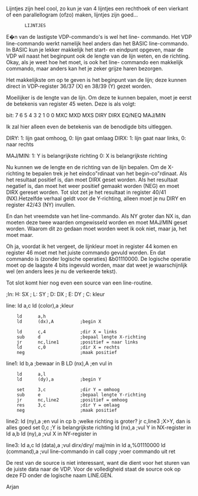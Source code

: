 Lijntjes zijn heel cool, zo kun je van 4 lijntjes een rechthoek of een vierkant of een parallellogram (ofzo) maken, lijntjes zijn goed...

           LIJNTJES


 E�n van de lastigste VDP-commando's is wel het line-
 commando. Het VDP line-commando werkt namelijk heel anders
 dan het BASIC line-commando. In BASIC kun je lekker
 makkelijk het start- en eindpunt opgeven, maar de VDP wil
 naast het beginpunt ook de lengte van de lijn weten, en de
 richting. Okay, als je weet hoe het moet, is ook het line-
 commando een makkelijk commando, maar anders kan het je
 zeker grijze haren bezorgen.

 Het makkelijkste om op te geven is het beginpunt van de
 lijn; deze kunnen direct in VDP-register 36/37 (X) en 38/39
 (Y) gezet worden.

 Moeilijker is de lengte van de lijn. Om deze te kunnen
 bepalen, moet je eerst de betekenis van register 45 weten.
 Deze is als volgt:

 bit:   7   6    5    4    3    2     1       0
        0  MXC  MXD  MXS  DIRY DIRX EQ/NEQ MAJ/MIN

 Ik zal hier alleen even de betekenis van de benodigde bits
 uitleggen.

 DIRY:  1: lijn gaat omhoog, 0: lijn gaat omlaag
 DIRX:  1: lijn gaat naar links, 0: naar rechts

 MAJ/MIN: 1: Y is belangrijkste richting
          0: X is belangrijkste richting

 Nu kunnen we de lengte en de richting van de lijn bepalen.
 Om de X-richting te bepalen trek je het eindco"rdinaat van
 het begin-co"rdinaat. Als het resultaat positief is, dan
 moet DIRX geset worden. Als het resultaat negatief is, dan
 moet het weer positief gemaakt worden (NEG) en moet DIRX
 gereset worden. Tot slot zet je het resultaat in register
 40/41 (NX).Hetzelfde verhaal geldt voor de Y-richting,
 alleen moet je nu DIRY en register 42/43 (NY) invullen.

 En dan het vreemdste van het line-commando. Als NY groter
 dan NX is, dan moeten deze twee waarden omgewisseld worden
 en moet MAJ/MIN geset worden. Waarom dit zo gedaan moet
 worden weet ik ook niet, maar ja, het moet maar.

 Oh ja, voordat ik het vergeet, de lijnkleur moet in register
 44 komen en register 46 moet met het juiste commando gevuld
 worden. En dat commando is (zonder logische operaties)
 &b01110000. De logische operatie moet op de laagste 4 bits
 ingevuld worden, maar dat weet je waarschijnlijk wel (en
 anders lees je nu de verkeerde tekst).

 Tot slot komt hier nog even een source van een line-routine.

 ;In: H: SX
 ;    L: SY
 ;    D: DX
 ;    E: DY
 ;    C: kleur

 line:  ld      a,c
        ld      (color),a       ;kleur

        ld      a,h
        ld      (dx),A          ;begin X

        ld      c,4             ;dir X = links
        sub     d               ;bepaal lengte X-richting
        jr      nc,line1        ;positief = naar links
        ld      c,0             ;dir X = rechts
        neg                     ;maak positief
 line1: ld      b,a             ;bewaar in B
        LD      (nx),A          ;en vul in

        ld      a,l
        ld      (dy),a          ;begin Y

        set     3,c             ;dir Y = omhoog
        sub     e               ;bepaal lengte Y-richting
        jr      nc,line2        ;positief = omhoog
        res     3,c             ;dir Y = omlaag
        neg                     ;maak positief
 line2: ld      (ny),a          ;en vul in
        cp      b               ;welke richting is groter?
        jr      c,line3         ;X>Y, dan is alles goed
        set     0,c             ;Y is belangrijkste richting
        ld      (nx),a          ;vul Y in NX-register in
        ld      a,b
        ld      (ny),a          ;vul X in NY-register in

 line3: ld      a,c
        ld      (data),a        ;vul dirx/diry/ maj/min in
        ld      a,%01110000
        ld      (command),a     ;vul line-commando in
        call    copy            ;voer commando uit
        ret

 De rest van de source is niet interessant, want die dient
 voor het sturen van de juiste data naar de VDP. Voor de
 volledigheid staat de source ook op deze FD onder de
 logische naam LINE.GEN.

Arjan
